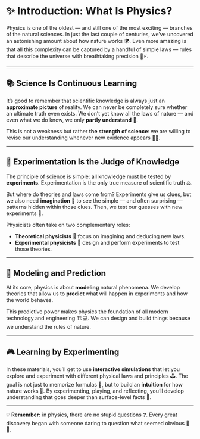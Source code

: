 # ✨ Introduction: What Is Physics?

Physics is one of the oldest — and still one of the most exciting — branches of the natural sciences. In just the last couple of centuries, we’ve uncovered an astonishing amount about how nature works 🌍. Even more amazing is that all this complexity can be captured by a handful of simple laws — rules that describe the universe with breathtaking precision 📜⚡.

---

## 📚 Science Is Continuous Learning

It’s good to remember that scientific knowledge is always just an **approximate picture** of reality. We can never be completely sure whether an ultimate truth even exists.  We don’t yet know all the laws of nature — and even what we do know, we only **partly understand** 🧩.  

This is not a weakness but rather **the strength of science**: we are willing to revise our understanding whenever new evidence appears 🔄💡.

---

## 🧪 Experimentation Is the Judge of Knowledge

The principle of science is simple: all knowledge must be tested by **experiments**. Experimentation is the only true measure of scientific truth ⚖️.  

But where do theories and laws come from?  Experiments give us clues, but we also need **imagination** 🌈 to see the simple — and often surprising — patterns hidden within those clues.  Then, we test our guesses with new experiments 🔬.

Physicists often take on two complementary roles:  
- **Theoretical physicists** 🧠 focus on imagining and deducing new laws.  
- **Experimental physicists** 🔧 design and perform experiments to test those theories.  

---

## 🔮 Modeling and Prediction

At its core, physics is about **modeling** natural phenomena.  We develop theories that allow us to **predict** what will happen in experiments and how the world behaves.  

This predictive power makes physics the foundation of all modern technology and engineering 🏗️💻. We can design and build things because we understand the rules of nature.

---

## 🎮 Learning by Experimenting

In these materials, you’ll get to use **interactive simulations** that let you explore and experiment with different physical laws and principles 🕹️.  The goal is not just to memorize formulas 📐, but to build an **intuition** for how nature works 🌌.  By experimenting, playing, and reflecting, you’ll develop understanding that goes deeper than surface-level facts 🌊.

---

💡 **Remember:** in physics, there are no stupid questions ❓. Every great discovery began with someone daring to question what seemed obvious 🔎🌟.
